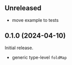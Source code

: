 ## Unreleased
* move example to tests

## 0.1.0 (2024-04-10)
Initial release.

  * generic type-level `foldMap`
